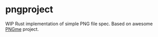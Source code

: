 # pngproject

WIP Rust implementation of simple PNG file spec. Based on awesome [PNGme](https://picklenerd.github.io/pngme_book/) project.
